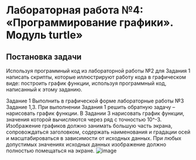 # Лабораторная работа №4: «Программирование графики». Модуль turtle»

## Постановка задачи 
Используя программный код из лабораторной работы №2 для Задания 
1 написать скрипты, которые иллюстрируют работу кода в графическом 
виде: построить график функции, используя программный код, написанный к 
этому заданию.

Задание 1
Выполнить в графической форме лабораторные работы №3 Задание 
1,3. 
При выполнении Задания 1 решить обратную задачу – нарисовать 
график функции. 
В Задании 3 нарисовать график функции, значения которой 
вычисляются через ряд с точностью 10^-3.
Изображение графиков должно занимать большую часть экрана, 
сопровождаться заголовком, содержать наименования и градации осей и 
масштабироваться в зависимости от исходных данных. При любых 
допустимых значениях исходных данных изображение должно полностью 
помещаться на экране.
![image](https://github.com/nikolay2022/sem1_python/assets/94001931/d0f11cfc-7f16-4a06-a835-871fd104ef82)



